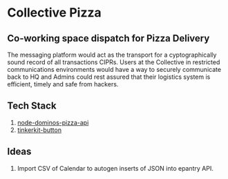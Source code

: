 # Collective Pizza

## Co-working space dispatch for Pizza Delivery

The messaging platform would act as the transport for a cyptographically sound 
record of all transactions CIPRs. Users at the Collective in restricted 
communications environments would have a way to securely communicate back to HQ 
and Admins could rest assured that their logistics system is efficient, timely 
and safe from hackers.

## Tech Stack

1. [node-dominos-pizza-api](https://github.com/RIAEvangelist/node-dominos-pizza-api.git)
2. [tinkerkit-button](https://github.com/rwaldron/johnny-five/blob/master/docs/tinkerkit-button.md)

## Ideas

1. Import CSV of Calendar to autogen inserts of JSON into epantry API.

